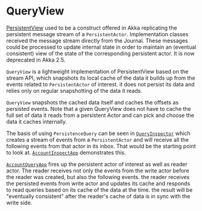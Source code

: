 # QueryView
[PersistentView](http://doc.akka.io/japi/akka/2.4/akka/persistence/PersistentView.html) used to be a construct offered in Akka replicating the persistent message stream of a `PersistentActor`. Implementation classes received the message stream directly from the Journal. These messages could be processed to update internal state in order to maintain an (eventual consistent) view of the state of the corresponding persistent actor. It is now deprecated in Akka 2.5. 

`QueryView` is a lightweight implementation of PersistentView based on the stream API, which snapshots its local cache of the data it builds up from the events related to `PersistentActor` of interest. it does not persist its data and relies only on regular snapshotting of the data it reads. 

`QueryView` snapshots the cached data itself and caches the offsets as persisted events. Note that a given QueryView does not have to cache the full set of data it reads from a persistent Actor and can pick and choose the data it caches internally.

The basis of using `PersistenceQuery` can be seen in [`QueryInspector`](https://github.com/ShahOdin/QueryView/blob/master/src/main/scala/com/shah/persistence/query/model/QueryInspector.scala) which creates a stream of events from a `PersistentActor` and will receive all the following events from that actor in its inbox. That would be the starting point to look at. [`AccountInspectApp`](https://github.com/ShahOdin/QueryView/blob/master/src/main/scala/com/shah/persistence/demo/account/AccountQueryApp.scala#L34) demonstrates this. 

[`AccountQueryApp`](https://github.com/ShahOdin/QueryView/blob/master/src/main/scala/com/shah/persistence/demo/account/AccountQueryApp.scala#L9) fires up the persistent actor of interest as well as reader actor. The reader receives not only the events from the write actor before the reader was created, but also the following events. the reader receives the persisted events from write actor and updates its cache and responds to read queries based on its cache of the data at the time. the result will be "eventually consistent" after the reader's cache of data is in sync with the write side.
